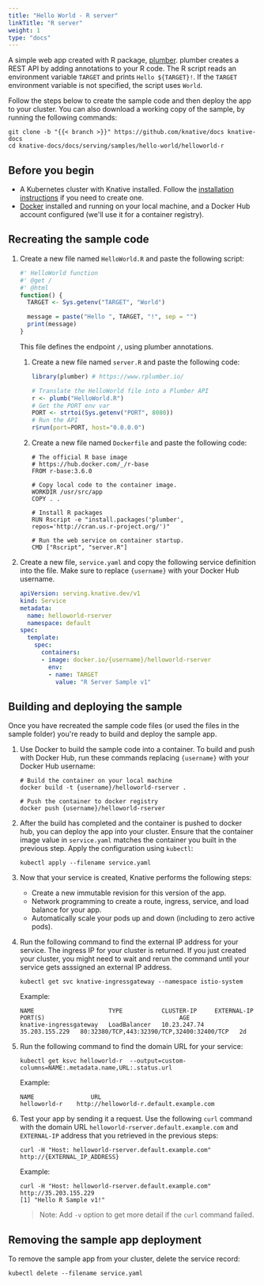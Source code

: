 ```yaml
---
title: "Hello World - R server"
linkTitle: "R server"
weight: 1
type: "docs"
---
```


A simple web app created with R package, [plumber](https://www.rplumber.io).
plumber creates a REST API by adding annotations to your R code. The R script
reads an environment variable `TARGET` and prints `Hello ${TARGET}!`. If the
`TARGET` environment variable is not specified, the script uses `World`.

Follow the steps below to create the sample code and then deploy the app to your
cluster. You can also download a working copy of the sample, by running the
following commands:

```shell
git clone -b "{{< branch >}}" https://github.com/knative/docs knative-docs
cd knative-docs/docs/serving/samples/hello-world/helloworld-r
```

## Before you begin

- A Kubernetes cluster with Knative installed. Follow the
  [installation instructions](../../../../install/README.md) if you need to
  create one.
- [Docker](https://www.docker.com) installed and running on your local machine,
  and a Docker Hub account configured (we'll use it for a container registry).

## Recreating the sample code

1. Create a new file named `HelloWorld.R` and paste the following script:

   ```R
   #' HelloWorld function
   #' @get /
   #' @html
   function() {
     TARGET <- Sys.getenv("TARGET", "World")

     message = paste("Hello ", TARGET, "!", sep = "")
     print(message)
   }
   ```

   This file defines the endpoint `/`, using plumber annotations.

   1. Create a new file named `server.R` and paste the following code:

      ```R
      library(plumber) # https://www.rplumber.io/

      # Translate the HelloWorld file into a Plumber API
      r <- plumb("HelloWorld.R")
      # Get the PORT env var
      PORT <- strtoi(Sys.getenv("PORT", 8080))
      # Run the API
      r$run(port=PORT, host="0.0.0.0")
      ```

   1. Create a new file named `Dockerfile` and paste the following code:

      ```docker
      # The official R base image
      # https://hub.docker.com/_/r-base
      FROM r-base:3.6.0

      # Copy local code to the container image.
      WORKDIR /usr/src/app
      COPY . .

      # Install R packages
      RUN Rscript -e "install.packages('plumber', repos='http://cran.us.r-project.org/')"

      # Run the web service on container startup.
      CMD ["Rscript", "server.R"]
      ```


1. Create a new file, `service.yaml` and copy the following service definition
   into the file. Make sure to replace `{username}` with your Docker Hub
   username.

   ```yaml
   apiVersion: serving.knative.dev/v1
   kind: Service
   metadata:
     name: helloworld-rserver
     namespace: default
   spec:
     template:
       spec:
         containers:
         - image: docker.io/{username}/helloworld-rserver
           env:
           - name: TARGET
             value: "R Server Sample v1"
   ```

## Building and deploying the sample

Once you have recreated the sample code files (or used the files in the sample
folder) you're ready to build and deploy the sample app.

1. Use Docker to build the sample code into a container. To build and push with
   Docker Hub, run these commands replacing `{username}` with your Docker Hub
   username:

   ```shell
   # Build the container on your local machine
   docker build -t {username}/helloworld-rserver .

   # Push the container to docker registry
   docker push {username}/helloworld-rserver
   ```

1. After the build has completed and the container is pushed to docker hub, you
   can deploy the app into your cluster. Ensure that the container image value
   in `service.yaml` matches the container you built in the previous step. Apply
   the configuration using `kubectl`:

   ```shell
   kubectl apply --filename service.yaml
   ```

1. Now that your service is created, Knative performs the following steps:

   - Create a new immutable revision for this version of the app.
   - Network programming to create a route, ingress, service, and load balance
     for your app.
   - Automatically scale your pods up and down (including to zero active pods).

1. Run the following command to find the external IP address for your service.
   The ingress IP for your cluster is returned. If you just created your
   cluster, you might need to wait and rerun the command until your service gets
   asssigned an external IP address.

   ```shell
   kubectl get svc knative-ingressgateway --namespace istio-system
   ```

   Example:

   ```shell
   NAME                     TYPE           CLUSTER-IP     EXTERNAL-IP      PORT(S)                                      AGE
   knative-ingressgateway   LoadBalancer   10.23.247.74   35.203.155.229   80:32380/TCP,443:32390/TCP,32400:32400/TCP   2d

   ```

1. Run the following command to find the domain URL for your service:

   ```shell
   kubectl get ksvc helloworld-r  --output=custom-columns=NAME:.metadata.name,URL:.status.url
   ```

   Example:

   ```shell
   NAME                URL
   helloworld-r    http://helloworld-r.default.example.com
   ```

1. Test your app by sending it a request. Use the following `curl` command with
   the domain URL `helloworld-rserver.default.example.com` and `EXTERNAL-IP`
   address that you retrieved in the previous steps:

   ```shell
   curl -H "Host: helloworld-rserver.default.example.com" http://{EXTERNAL_IP_ADDRESS}
   ```

   Example:

   ```shell
   curl -H "Host: helloworld-rserver.default.example.com" http://35.203.155.229
   [1] "Hello R Sample v1!"
   ```

   > Note: Add `-v` option to get more detail if the `curl` command failed.

## Removing the sample app deployment

To remove the sample app from your cluster, delete the service record:

```shell
kubectl delete --filename service.yaml
```

